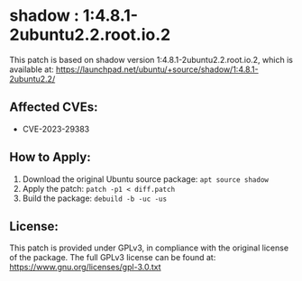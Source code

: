 # shadow : 1:4.8.1-2ubuntu2.2.root.io.2

This patch is based on shadow version 1:4.8.1-2ubuntu2.2.root.io.2, which is available at:
https://launchpad.net/ubuntu/+source/shadow/1:4.8.1-2ubuntu2.2/

## Affected CVEs:
- CVE-2023-29383

## How to Apply:
1. Download the original Ubuntu source package: `apt source shadow`
2. Apply the patch: `patch -p1 < diff.patch`
3. Build the package: `debuild -b -uc -us`

## License:
This patch is provided under GPLv3, in compliance with the original license of the package.
The full GPLv3 license can be found at: https://www.gnu.org/licenses/gpl-3.0.txt

